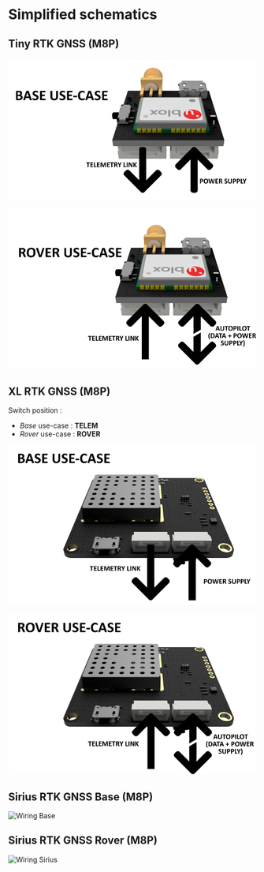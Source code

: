 # Simplified schematics

## Tiny RTK GNSS \(M8P\)

![](../.gitbook/assets/schematiny1.png)

![](../.gitbook/assets/schematiny2.png)

## XL RTK GNSS \(M8P\)

Switch position :

* _Base_ use-case : **TELEM**
* _Rover_ use-case : **ROVER**

![](../.gitbook/assets/wiring-xl-telem-ps.png)

![](../.gitbook/assets/schemaxl2.png)

## Sirius RTK GNSS Base \(M8P\)

![Wiring Base](https://github.com/drotek/Doc-RTK/tree/2eb8da74164f7524546095da715e89df7baede99/rtkmodules/images/schemaBase.png?raw=true)

## Sirius RTK GNSS Rover \(M8P\)

![Wiring Sirius](https://github.com/drotek/Doc-RTK/tree/2eb8da74164f7524546095da715e89df7baede99/rtkmodules/images/schemasirius.png?raw=true)

